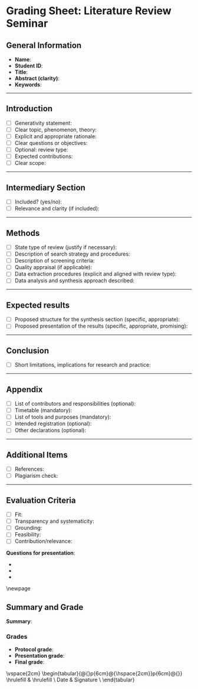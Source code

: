 # Grading Sheet: Literature Review Seminar

## General Information

- **Name**:
- **Student ID**: 
- **Title**:
- **Abstract (clarity)**:
- **Keywords**:

---

## Introduction

- [ ] Generativity statement:
- [ ] Clear topic, phenomenon, theory:
- [ ] Explicit and appropriate rationale:
- [ ] Clear questions or objectives:
- [ ] Optional: review type:
- [ ] Expected contributions:
- [ ] Clear scope:

---

## Intermediary Section

- [ ] Included? (yes/no):
- [ ] Relevance and clarity (if included):

---

## Methods

- [ ] State type of review (justify if necessary):
- [ ] Description of search strategy and procedures:
- [ ] Description of screening criteria:
- [ ] Quality appraisal (if applicable):
- [ ] Data extraction procedures (explicit and aligned with review type):
- [ ] Data analysis and synthesis approach described:

---

## Expected results

- [ ] Proposed structure for the synthesis section (specific, appropriate):
- [ ] Proposed presentation of the results (specific, appropriate, promising): 

---

## Conclusion

- [ ] Short limitations, implications for research and practice:

---

## Appendix

- [ ] List of contributors and responsibilities (optional):
- [ ] Timetable (mandatory):
- [ ] List of tools and purposes (mandatory):
- [ ] Intended registration (optional):
- [ ] Other declarations (optional):

---

## Additional Items

- [ ] References:
- [ ] Plagiarism check:

---

## Evaluation Criteria

- [ ] Fit:
- [ ] Transparency and systematicity:
- [ ] Grounding:
- [ ] Feasibility:
- [ ] Contribution/relevance:

**Questions for presentation**:

- 
- 
- 

\newpage

## Summary and Grade

**Summary**:

### Grades

- **Protocol grade**:
- **Presentation grade**:
- **Final grade**:

\vspace{2cm}
\begin{tabular}{@{}p{6cm}@{\hspace{2cm}}p{6cm}@{}}
\hrulefill & \hrulefill \\
Date & Signature \\
\end{tabular}
